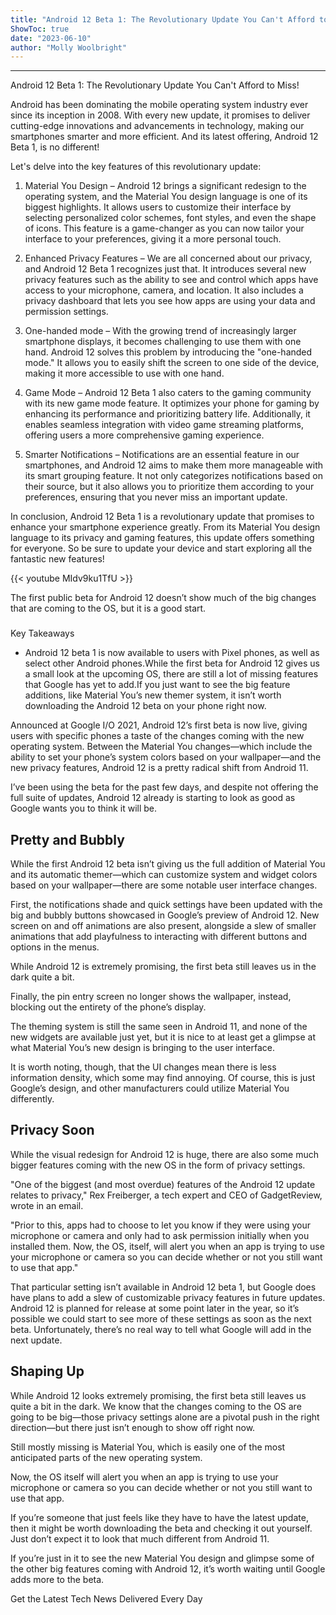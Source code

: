 ```yaml
---
title: "Android 12 Beta 1: The Revolutionary Update You Can't Afford to Miss!"
ShowToc: true 
date: "2023-06-10"
author: "Molly Woolbright"
---
```

*****
Android 12 Beta 1: The Revolutionary Update You Can't Afford to Miss!

Android has been dominating the mobile operating system industry ever since its inception in 2008. With every new update, it promises to deliver cutting-edge innovations and advancements in technology, making our smartphones smarter and more efficient. And its latest offering, Android 12 Beta 1, is no different!

Let's delve into the key features of this revolutionary update:

1. Material You Design – Android 12 brings a significant redesign to the operating system, and the Material You design language is one of its biggest highlights. It allows users to customize their interface by selecting personalized color schemes, font styles, and even the shape of icons. This feature is a game-changer as you can now tailor your interface to your preferences, giving it a more personal touch.

2. Enhanced Privacy Features – We are all concerned about our privacy, and Android 12 Beta 1 recognizes just that. It introduces several new privacy features such as the ability to see and control which apps have access to your microphone, camera, and location. It also includes a privacy dashboard that lets you see how apps are using your data and permission settings.

3. One-handed mode – With the growing trend of increasingly larger smartphone displays, it becomes challenging to use them with one hand. Android 12 solves this problem by introducing the "one-handed mode." It allows you to easily shift the screen to one side of the device, making it more accessible to use with one hand.

4. Game Mode – Android 12 Beta 1 also caters to the gaming community with its new game mode feature. It optimizes your phone for gaming by enhancing its performance and prioritizing battery life. Additionally, it enables seamless integration with video game streaming platforms, offering users a more comprehensive gaming experience.

5. Smarter Notifications – Notifications are an essential feature in our smartphones, and Android 12 aims to make them more manageable with its smart grouping feature. It not only categorizes notifications based on their source, but it also allows you to prioritize them according to your preferences, ensuring that you never miss an important update.

In conclusion, Android 12 Beta 1 is a revolutionary update that promises to enhance your smartphone experience greatly. From its Material You design language to its privacy and gaming features, this update offers something for everyone. So be sure to update your device and start exploring all the fantastic new features!

{{< youtube MIdv9ku1TfU >}} 




The first public beta for Android 12 doesn’t show much of the big changes that are coming to the OS, but it is a good start.

 
### 
Key Takeaways
 
- Android 12 beta 1 is now available to users with Pixel phones, as well as select other Android phones.While the first beta for Android 12 gives us a small look at the upcoming OS, there are still a lot of missing features that Google has yet to add.If you just want to see the big feature additions, like Material You’s new themer system, it isn’t worth downloading the Android 12 beta on your phone right now.

 

Announced at Google I/O 2021, Android 12’s first beta is now live, giving users with specific phones a taste of the changes coming with the new operating system. Between the Material You changes—which include the ability to set your phone’s system colors based on your wallpaper—and the new privacy features, Android 12 is a pretty radical shift from Android 11.

 

I’ve been using the beta for the past few days, and despite not offering the full suite of updates, Android 12 already is starting to look as good as Google wants you to think it will be.

 
##   Pretty and Bubbly  
 

While the first Android 12 beta isn’t giving us the full addition of Material You and its automatic themer—which can customize system and widget colors based on your wallpaper—there are some notable user interface changes.

 

First, the notifications shade and quick settings have been updated with the big and bubbly buttons showcased in Google’s preview of Android 12. New screen on and off animations are also present, alongside a slew of smaller animations that add playfulness to interacting with different buttons and options in the menus.

 
While Android 12 is extremely promising, the first beta still leaves us in the dark quite a bit.
 

Finally, the pin entry screen no longer shows the wallpaper, instead, blocking out the entirety of the phone’s display.

 

The theming system is still the same seen in Android 11, and none of the new widgets are available just yet, but it is nice to at least get a glimpse at what Material You’s new design is bringing to the user interface.

 

It is worth noting, though, that the UI changes mean there is less information density, which some may find annoying. Of course, this is just Google’s design, and other manufacturers could utilize Material You differently.

 
##   Privacy Soon  
 

While the visual redesign for Android 12 is huge, there are also some much bigger features coming with the new OS in the form of privacy settings. 

 

"One of the biggest (and most overdue) features of the Android 12 update relates to privacy," Rex Freiberger, a tech expert and CEO of GadgetReview, wrote in an email. 

 

"Prior to this, apps had to choose to let you know if they were using your microphone or camera and only had to ask permission initially when you installed them. Now, the OS, itself, will alert you when an app is trying to use your microphone or camera so you can decide whether or not you still want to use that app."

 

That particular setting isn’t available in Android 12 beta 1, but Google does have plans to add a slew of customizable privacy features in future updates. Android 12 is planned for release at some point later in the year, so it’s possible we could start to see more of these settings as soon as the next beta. Unfortunately, there’s no real way to tell what Google will add in the next update.

 
##   Shaping Up  
 

While Android 12 looks extremely promising, the first beta still leaves us quite a bit in the dark. We know that the changes coming to the OS are going to be big—those privacy settings alone are a pivotal push in the right direction—but there just isn’t enough to show off right now.

 

Still mostly missing is Material You, which is easily one of the most anticipated parts of the new operating system.

 
Now, the OS itself will alert you when an app is trying to use your microphone or camera so you can decide whether or not you still want to use that app.
 

If you’re someone that just feels like they have to have the latest update, then it might be worth downloading the beta and checking it out yourself. Just don’t expect it to look that much different from Android 11.

 

If you’re just in it to see the new Material You design and glimpse some of the other big features coming with Android 12, it’s worth waiting until Google adds more to the beta.

 

Get the Latest Tech News Delivered Every Day




